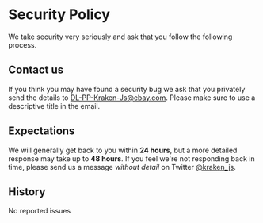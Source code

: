 # Security Policy

We take security very seriously and ask that you follow the following process.

## Contact us

If you think you may have found a security bug we ask that you privately send the details to DL-PP-Kraken-Js@ebay.com. Please make sure to use a descriptive title in the email.

## Expectations

We will generally get back to you within **24 hours**, but a more detailed response may take up to **48 hours**. If you feel we're not responding back in time, please send us a message _without detail_ on Twitter [@kraken_js](https://twitter.com/kraken_js).

## History

No reported issues
